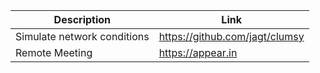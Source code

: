 |Description|Link|
|-----------|----|
| Simulate network conditions | https://github.com/jagt/clumsy |
| Remote Meeting | https://appear.in |

